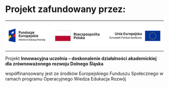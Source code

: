 # Projekt zafundowany przez:

---

![funds.jpg](funds/../funds.jpg)

---

Projekt **Innowacyjna uczelnia – doskonalenie działalności akademickiej dla zrównoważonego rozwoju Dolnego Śląska**

współfinansowany jest ze środków Europejskiego Funduszu Społecznego w ramach
programu Operacyjnego Wiedza Edukacja Rozwój